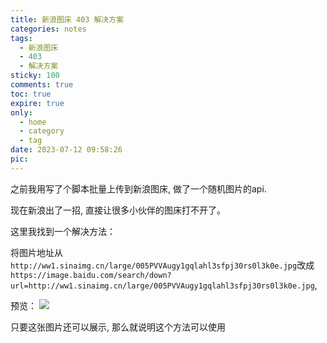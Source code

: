 ```yaml
---
title: 新浪图床 403 解决方案
categories: notes
tags:
  - 新浪图床
  - 403
  - 解决方案
sticky: 100
comments: true
toc: true
expire: true
only:
  - home
  - category
  - tag
date: 2023-07-12 09:58:26
pic:
---
```


之前我用写了个脚本批量上传到新浪图床, 做了一个随机图片的api.

现在新浪出了一招, 直接让很多小伙伴的图床打不开了。

这里我找到一个解决方法：

将图片地址从`http://ww1.sinaimg.cn/large/005PVVAugy1gqlahl3sfpj30rs0l3k0e.jpg`改成`https://image.baidu.com/search/down?url=http://ww1.sinaimg.cn/large/005PVVAugy1gqlahl3sfpj30rs0l3k0e.jpg`,

预览：
![](https://image.baidu.com/search/down?url=http://ww1.sinaimg.cn/large/005PVVAugy1gqlahl3sfpj30rs0l3k0e.jpg)

只要这张图片还可以展示, 那么就说明这个方法可以使用